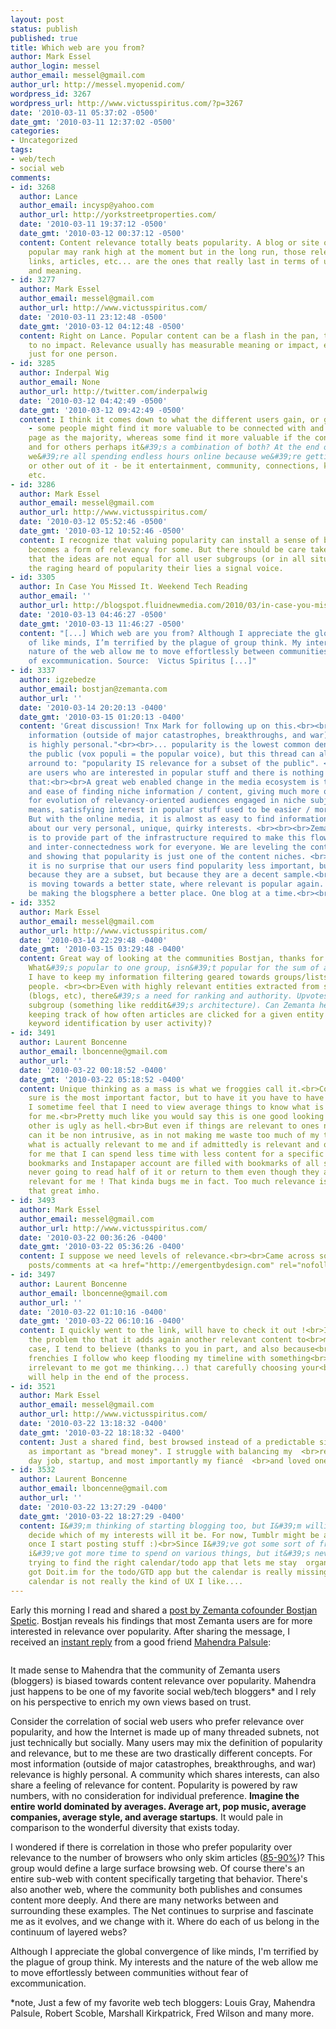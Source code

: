```yaml
---
layout: post
status: publish
published: true
title: Which web are you from?
author: Mark Essel
author_login: messel
author_email: messel@gmail.com
author_url: http://messel.myopenid.com/
wordpress_id: 3267
wordpress_url: http://www.victusspiritus.com/?p=3267
date: '2010-03-11 05:37:02 -0500'
date_gmt: '2010-03-11 12:37:02 -0500'
categories:
- Uncategorized
tags:
- web/tech
- social web
comments:
- id: 3268
  author: Lance
  author_email: incysp@yahoo.com
  author_url: http://yorkstreetproperties.com/
  date: '2010-03-11 19:37:12 -0500'
  date_gmt: '2010-03-12 00:37:12 -0500'
  content: Content relevance totally beats popularity. A blog or site or article that&#39;s
    popular may rank high at the moment but in the long run, those relevant blogs,
    links, articles, etc... are the ones that really last in terms of usability, purpose
    and meaning.
- id: 3277
  author: Mark Essel
  author_email: messel@gmail.com
  author_url: http://www.victusspiritus.com/
  date: '2010-03-11 23:12:48 -0500'
  date_gmt: '2010-03-12 04:12:48 -0500'
  content: Right on Lance. Popular content can be a flash in the pan, that has little
    to no impact. Relevance usually has measurable meaning or impact, even if it&#39;s
    just for one person.
- id: 3285
  author: Inderpal Wig
  author_email: None
  author_url: http://twitter.com/inderpalwig
  date: '2010-03-12 04:42:49 -0500'
  date_gmt: '2010-03-12 09:42:49 -0500'
  content: I think it comes down to what the different users gain, or get value from
    - some people might find it more valuable to be connected with and on the same
    page as the majority, whereas some find it more valuable if the content is relevant,
    and for others perhaps it&#39;s a combination of both? At the end of the day,
    we&#39;re all spending endless hours online because we&#39;re getting something
    or other out of it - be it entertainment, community, connections, knowledge, growth,
    etc.
- id: 3286
  author: Mark Essel
  author_email: messel@gmail.com
  author_url: http://www.victusspiritus.com/
  date: '2010-03-12 05:52:46 -0500'
  date_gmt: '2010-03-12 10:52:46 -0500'
  content: I recognize that valuing popularity can install a sense of belonging which
    becomes a form of relevancy for some. But there should be care taken to remember
    that the ideas are not equal for all user subgroups (or in all situations). Within
    the raging heard of popularity their lies a signal voice.
- id: 3305
  author: In Case You Missed It. Weekend Tech Reading
  author_email: ''
  author_url: http://blogspot.fluidnewmedia.com/2010/03/in-case-you-missed-it-weekend-tech-reading/
  date: '2010-03-13 04:46:27 -0500'
  date_gmt: '2010-03-13 11:46:27 -0500'
  content: "[...] Which web are you from? Although I appreciate the global convergence
    of like minds, I’m terrified by the plague of group think. My interests and the
    nature of the web allow me to move effortlessly between communities without fear
    of excommunication. Source:  Victus Spiritus [...]"
- id: 3337
  author: igzebedze
  author_email: bostjan@zemanta.com
  author_url: ''
  date: '2010-03-14 20:20:13 -0400'
  date_gmt: '2010-03-15 01:20:13 -0400'
  content: 'Great discussion! Tnx Mark for following up on this.<br><br>"For most
    information (outside of major catastrophes, breakthroughs, and war) relevance
    is highly personal."<br><br>... popularity is the lowest common denominator of
    the public (vox populi = the popular voice), but this thread can also be turned
    arround to: "popularity IS relevance for a subset of the public". <br><br>There
    are users who are interested in popular stuff and there is nothing wrong with
    that:<br><br>A great web enabled change in the media ecosystem is the wealth of
    and ease of finding niche information / content, giving much more opportunities
    for evolution of relevancy-oriented audiences engaged in niche subjects. <br><br><br>Which
    means, satisfying interest in popular stuff used to be easier / more accessible.
    But with the online media, it is almost as easy to find information / content
    about our very personal, unique, quirky interests. <br><br><br>Zemanta&#39;s mission
    is to provide part of the infrastructure required to make this flow of content
    and inter-connectedness work for everyone. We are leveling the content play-field
    and showing that popularity is just one of the content niches. <br><br>Basically,
    it is no surprise that our users find popularity less important, but that is not
    because they are a subset, but because they are a decent sample.<br><br>The world
    is moving towards a better state, where relevant is popular again. We hope to
    be making the blogsphere a better place. One blog at a time.<br><br>Best, B'
- id: 3352
  author: Mark Essel
  author_email: messel@gmail.com
  author_url: http://www.victusspiritus.com/
  date: '2010-03-14 22:29:48 -0400'
  date_gmt: '2010-03-15 03:29:48 -0400'
  content: Great way of looking at the communities Bostjan, thanks for stopping by.
    What&#39;s popular to one group, isn&#39;t popular for the sum of all groups.
    I have to keep my information filtering geared towards groups/lists created by
    people. <br><br>Even with highly relevant entities extracted from social streams
    (blogs, etc), there&#39;s a need for ranking and authority. Upvotes within the
    subgroup (something like reddit&#39;s architecture). Can Zemanta help there by
    keeping track of how often articles are clicked for a given entity (improve your
    keyword identification by user activity)?
- id: 3491
  author: Laurent Boncenne
  author_email: lboncenne@gmail.com
  author_url: ''
  date: '2010-03-22 00:18:52 -0400'
  date_gmt: '2010-03-22 05:18:52 -0400'
  content: Unique thinking as a mass is what we froggies call it.<br>Content relevance
    sure is the most important factor, but to have it you have to have the average.
    I sometime feel that I need to view average things to know what is then relevant
    for me.<br>Pretty much like you would say this is one good looking car and that
    other is ugly as hell.<br>But even if things are relevant to ones need/interest,
    can it be non intrusive, as in not making me waste too much of my time reading
    what is actually relevant to me and if admittedly is relevant and of interest
    for me that I can spend less time with less content for a specific subject.<br>my
    bookmarks and Instapaper account are filled with bookmarks of all sorts, I&#39;m
    never going to read half of it or return to them even though they are actually
    relevant for me ! That kinda bugs me in fact. Too much relevance isn&#39;t necessarily
    that great imho.
- id: 3493
  author: Mark Essel
  author_email: messel@gmail.com
  author_url: http://www.victusspiritus.com/
  date: '2010-03-22 00:36:26 -0400'
  date_gmt: '2010-03-22 05:36:26 -0400'
  content: I suppose we need levels of relevance.<br><br>Came across some incredible
    posts/comments at <a href="http://emergentbydesign.com" rel="nofollow">emergentbydesign.com</a>
- id: 3497
  author: Laurent Boncenne
  author_email: lboncenne@gmail.com
  author_url: ''
  date: '2010-03-22 01:10:16 -0400'
  date_gmt: '2010-03-22 06:10:16 -0400'
  content: I quickly went to the link, will have to check it out !<br>It does bring
    the problem tho that it adds again another relevant content to<br>me. In this
    case, I tend to believe (thanks to you in part, and also because<br>of the few
    frenchies I follow who keep flooding my timeline with something<br>completely
    irrelevant to me got me thinking...) that carefully choosing your<br>social graph
    will help in the end of the process.
- id: 3521
  author: Mark Essel
  author_email: messel@gmail.com
  author_url: http://www.victusspiritus.com/
  date: '2010-03-22 13:18:32 -0400'
  date_gmt: '2010-03-22 18:18:32 -0400'
  content: Just a shared find, best browsed instead of a predictable sitcom but  <br>not
    as important as "bread money". I struggle with balancing my  <br>reading, blogging,
    day job, startup, and most importantly my fiancé  <br>and loved ones.
- id: 3532
  author: Laurent Boncenne
  author_email: lboncenne@gmail.com
  author_url: ''
  date: '2010-03-22 13:27:29 -0400'
  date_gmt: '2010-03-22 18:27:29 -0400'
  content: I&#39;m thinking of starting blogging too, but I&#39;m willing to carefully
    decide which of my interests will it be. For now, Tumblr might be a good idea
    once I start posting stuff :)<br>Since I&#39;ve got some sort of freelancing jobs,
    i&#39;ve got more time to spend on various things, but it&#39;s never easy. Always
    trying to find the right calendar/todo app that lets me stay  organized and focused.<br>I&#39;ve
    got Doit.im for the todo/GTD app but the calendar is really missing and google
    calendar is not really the kind of UX I like....
---
```

<p>Early this morning I read and shared a <a HREF="http://www.zemanta.com/blog/how-relevant-is-popular-authority/">post by Zemanta cofounder Bostjan Spetic</a>. Bostjan reveals his findings that most Zemanta users are for more interested in relevance over popularity. After sharing the message, I received an <a href="https://twitter.com/scepticgeek/status/10317403712">instant reply</a> from a good friend <a href="http://www.skepticgeek.com/">Mahendra Palsule</a>: </p>
<p><a href="http://www.victusspiritus.com/wp-content/uploads/2010/03/p_480_320_FDA554A5-5B26-4F08-82E0-8976173C0127.jpeg"><img src="http://www.victusspiritus.com/wp-content/uploads/2010/03/p_480_320_FDA554A5-5B26-4F08-82E0-8976173C0127.jpeg" alt="" class="alignnone size-full" /></a></p>
<p>It made sense to Mahendra that the community of Zemanta users (bloggers) is biased towards content relevance over popularity. Mahendra just happens to be one of my favorite social web/tech bloggers* and I rely on his perspective to enrich my own views based on trust. </p>
<p>Consider the correlation of social web users who prefer relevance over popularity, and how the Internet is made up of many threaded subnets, not just technically but socially. Many users may mix the definition of popularity and relevance, but to me these are two drastically different concepts. For most information (outside of major catastrophes, breakthroughs, and war) relevance is highly personal. A community which shares interests, can also share a feeling of relevance for content. Popularity is powered by raw numbers, with no consideration for individual preference. <strong>Imagine the entire world dominated by averages. Average art, pop music, average companies, average style, and average startups</strong>. It would pale in comparison to the wonderful diversity that exists today.   </p>
<p>I wondered if there is correlation in those who prefer popularity over relevance to the number of browsers who only skim articles (<a href="http://www.victusspiritus.com/2009/12/13/add-nation-90-of-social-media-referrals-dont-read/">85-90%</a>)? This group would define a large surface browsing web. Of course there's an entire sub-web with content specifically targeting that behavior. There's also another web, where the community both publishes and consumes content more deeply. And there are many networks between and surrounding these examples. The Net continues to surprise and fascinate me as it evolves, and we change with it. Where do each of us belong in the continuum of layered webs? </p>
<p>Although I appreciate the global convergence of like minds, I'm terrified by the plague of group think. My interests and the nature of the web allow me to move effortlessly between communities without fear of excommunication.</p>
<p>*note, Just a few of my favorite web tech bloggers: Louis Gray, Mahendra Palsule, Robert Scoble, Marshall Kirkpatrick, Fred Wilson and many more. </p>
